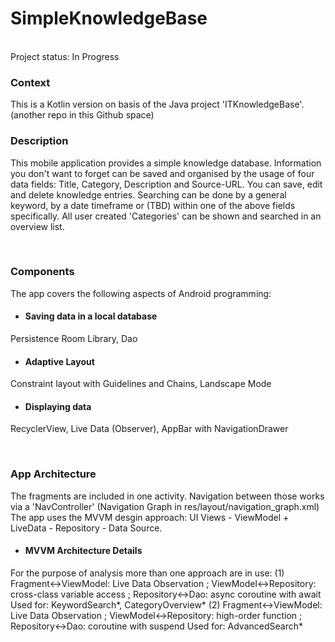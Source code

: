 # SimpleKnowledgeBase

<br>
Project status: In Progress
<br>

### Context

This is a Kotlin version on basis of the Java project 'ITKnowledgeBase'. (another repo in this Github space)

### Description

This mobile application provides a simple knowledge database. Information you don't want to forget can be saved and organised by the usage of four data fields: Title, Category, Description and Source-URL.
You can save, edit and delete knowledge entries. Searching can be done by a general keyword, by a date timeframe or (TBD) within one of the above fields specifically.
All user created 'Categories' can be shown and searched in an overview list.

<br>

### Components
The app covers the following aspects of Android programming:

- #### Saving data in a local database
Persistence Room Library, Dao

- #### Adaptive Layout
Constraint layout with Guidelines and Chains, Landscape Mode

- #### Displaying data
RecyclerView, Live Data (Observer), AppBar with NavigationDrawer

<br>

### App Architecture

The fragments are included in one activity. Navigation between those works via a 'NavController' (Navigation Graph in res/layout/navigation_graph.xml)
The app uses the MVVM desgin approach: UI Views - ViewModel + LiveData - Repository - Data Source.

- #### MVVM Architecture Details
For the purpose of analysis more than one approach are in use:
(1)
Fragment<->ViewModel: Live Data Observation ; ViewModel<->Repository: cross-class variable access ; Repository<->Dao: async coroutine with await
Used for: KeywordSearch*, CategoryOverview*
(2)
Fragment<->ViewModel: Live Data Observation ; ViewModel<->Repository: high-order function ; Repository<->Dao: coroutine with suspend
Used for: AdvancedSearch*

<br>